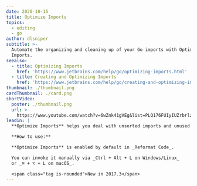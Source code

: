 ```yaml
---
date: 2020-10-15
title: Optimize Imports
topics:
  - editing
  - go
author: dlsniper
subtitle: >-
  Automate the organizing and cleaning up of your Go imports with Optimize
  Imports.
seealso:
  - title: Optimizing Imports
    href: 'https://www.jetbrains.com/help/go/optimizing-imports.html'
  - title: Creating and Optimizing Imports
    href: 'https://www.jetbrains.com/help/go/creating-and-optimizing-imports.html'
thumbnail: ./thumbnail.png
cardThumbnail: ./card.png
shortVideo:
  poster: ./thumbnail.png
  url: >-
    https://www.youtube.com/watch?v=6wZnk41gVEg&list=PLQ176FUIyIUZrbrlz4AY1V8VzBJKZyVlW&index=73
leadin: |
  **Optimize Imports** helps you deal with unsorted imports and unused imports.

  **How to use:**

  **Optimize Imports** is enabled by default in _Reformat Code_.

  You can invoke it manually via _Ctrl + Alt + L on Windows/Linux_
  or _⌘ + ⌥ + L on macOS_.

  <span class="tag is-rounded">New in 2017.3</span>
---
```


